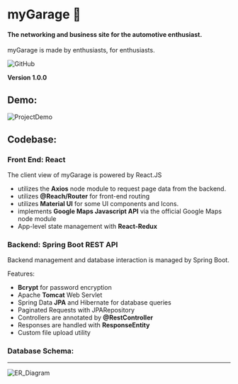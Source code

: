 # myGarage 🚗
#### The networking and business site for the automotive enthusiast.

myGarage is made by enthusiasts, for enthusiasts.


![GitHub](https://img.shields.io/github/license/AdotHamilton/capstone?style=flat-square)

**Version 1.0.0**

## Demo: 


![ProjectDemo](https://user-images.githubusercontent.com/76780774/165186819-cbac6659-8803-4bfc-930e-aeb042464781.gif)

## Codebase:
### Front End: React
The client view of myGarage is powered by React.JS
 - utilizes the **Axios** node module to request page data from the backend. 
 - utilizes **@Reach/Router** for front-end routing
 - utilizes **Material UI** for some UI components and Icons.
 - implements **Google Maps Javascript API** via the official Google Maps node module
 - App-level state management with **React-Redux**
### Backend: Spring Boot REST API
Backend management and database interaction is managed by Spring Boot.

Features:  
 - **Bcrypt** for password encryption
 - Apache **Tomcat** Web Servlet
 - Spring Data **JPA** and Hibernate for database queries
 - Paginated Requests with JPARepository
 - Controllers are annotated by **@RestController**
 - Responses are handled with **ResponseEntity**
 - Custom file upload utility

### Database Schema: 
------------------------------------------------

![ER_Diagram](https://user-images.githubusercontent.com/76780774/165187207-9898e20e-11e2-48cc-aa2e-c879c5b00d10.PNG)

